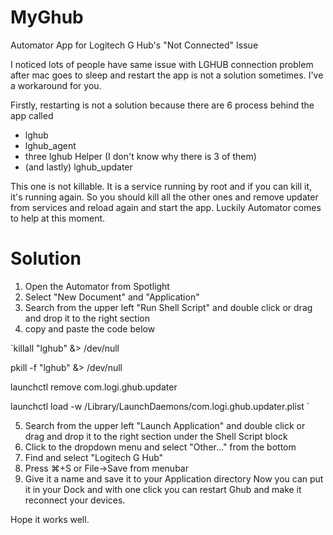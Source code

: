 # MyGhub
Automator App for Logitech G Hub's "Not Connected" Issue

I noticed lots of people have same issue with LGHUB connection problem after mac goes to sleep and restart the app is not a solution sometimes.
I've a workaround for you.

Firstly, restarting is not a solution because there are  6 process behind the app called
- lghub
- lghub_agent
- three lghub Helper (I don't know why there is 3 of them)
- (and lastly) lghub_updater

This one is not killable. It is a service running by root and if you can kill it, it's running again. So you should kill all the other ones and remove updater from services and reload again and start the app. Luckily Automator comes to help at this moment.

# Solution
1. Open the Automator from Spotlight
2. Select "New Document" and "Application"
3. Search from the upper left "Run Shell Script" and double click or drag and drop it to the right section
4. copy and paste  the code below

`killall "lghub" &> /dev/null

pkill -f "lghub" &> /dev/null

launchctl remove com.logi.ghub.updater

launchctl load -w /Library/LaunchDaemons/com.logi.ghub.updater.plist
`

5. Search from the upper left "Launch Application" and double click or drag and drop it to the right section under the Shell Script block
6. Click to the dropdown menu and select "Other..." from the bottom
7. Find and select "Logitech G Hub" 
8. Press ⌘+S or File->Save from menubar
9. Give it a name and save it to your Application directory
Now you can put it in your Dock and with one click you can restart Ghub and make it reconnect your devices. 

Hope it works well.

